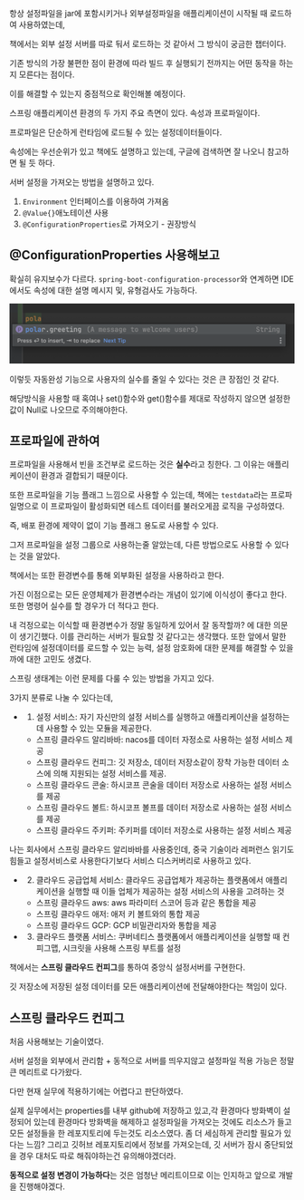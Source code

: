 항상 설정파일을 jar에 포함시키거나 외부설정파일을 애플리케이션이 시작될 때 로드하여 사용하였는데,

책에서는 외부 설정 서버를 따로 둬서 로드하는 것 같아서 그 방식이 궁금한 챕터이다.

기존 방식의 가장 불편한 점이 환경에 따라 빌드 후 실행되기 전까지는 어떤 동작을 하는지 모른다는 점이다.

이를 해결할 수 있는지 중점적으로 확인해볼 예정이다.

스프링 애플리케이션 환경의 두 가지 주요 측면이 있다. 속성과 프로파일이다.

프로파일은 단순하게 런타임에 로드될 수 있는 설정데이터들이다.

속성에는 우선순위가 있고 책에도 설명하고 있는데, 구글에 검색하면 잘 나오니 참고하면 될 듯 하다.

서버 설정을 가져오는 방법을 설명하고 있다.

1. `Environment` 인터페이스를 이용하여 가져옴
2. `@Value{}`애노테이션 사용
3. `@ConfigurationProperties`로 가져오기 - 권장방식

## @ConfigurationProperties 사용해보고

확실히 유지보수가 다르다. `spring-boot-configuration-processor`와 연계하면 IDE에서도 속성에 대한 설명 메시지 및, 유형검사도 가능하다.


![](img/4_config.png)

이렇듯 자동완성 기능으로 사용자의 실수를 줄일 수 있다는 것은 큰 장점인 것 같다.

해당방식을 사용할 때 혹여나 set()함수와 get()함수를 제대로 작성하지 않으면 설정한 값이 Null로 나오므로 주의해야한다.

## 프로파일에 관하여

프로파일을 사용해서 빈을 조건부로 로드하는 것은 **실수**라고 칭한다.
그 이유는 애플리케이션이 환경과 결합되기 때문이다.

또한 프로파일을 기능 플래그 느낌으로 사용할 수 있는데, 책에는 `testdata`라는 프로파일명으로 이 프로파일이 활성화되면 테스트 데이터를 불러오게끔 로직을 구성하였다.

즉, 배포 환경에 제약이 없이 기능 플래그 용도로 사용할 수 있다.

그저 프로파일을 설정 그룹으로 사용하는줄 알았는데, 다른 방법으로도 사용할 수 있다는 것을 알았다.

책에서는 또한 환경변수를 통해 외부화된 설정을 사용하라고 한다.

가진 이점으로는 모든 운영체제가 환경변수라는 개념이 있기에 이식성이 좋다고 한다.
또한 명령어 실수를 할 경우가 더 적다고 한다.

내 걱정으로는 이식할 때 환경변수가 정말 동일하게 있어서 잘 동작할까? 에 대한 의문이 생기긴했다. 이를 관리하는 서버가 필요할 것 같다고는 생각했다.
또한 앞에서 말한 런타임에 설정데이터를 로드할 수 있는 능력, 설정 암호화에 대한 문제를 해결할 수 있을까에 대한 고민도 생겼다.

스프링 생태계는 이런 문제를 다룰 수 있는 방법을 가지고 있다.

3가지 분류로 나눌 수 있다는데,

- 1. 설정 서비스: 자기 자신만의 설정 서비스를 실행하고 애플리케이샨을 설정하는 데 사용할 수 있는 모듈을 제공한다.
  - 스프링 클라우드 알리바바: nacos를 데이터 자정소로 사용하는 설정 서비스 제공
  - 스프링 클라우드 컨피그: 깃 저장소, 데이터 저장소같이 장착 가능한 데이터 소스에 의해 지원되는 설정 서비스를 제공.
  - 스프링 클라우드 콘술: 하시코프 콘술을 데이터 저장소로 사용하는 설정 서비스를 제공
  - 스프링 클라우드 볼트: 하시코프 볼프를 데이터 저장소로 사용하는 설정 서비스를 제공
  - 스프링 클라우드 주키퍼: 주키퍼를 데이터 저장소로 사용하는 설정 서비스 제공

나는 회사에서 스프링 클라우드 알리바바를 사용중인데, 중국 기술이라 레퍼런스 읽기도 힘들고 설정서비스로 사용한다기보다 서비스 디스커버리로 사용하고 있다.

- 2. 클라우드 공급업체 서비스: 클라우드 공급업체가 제공하는 플랫폼에서 애플리케이션을 실행할 때 이들 업체가 제공하는 설정 서비스의 사용을 고려하는 것
  - 스프링 클라우드 aws: aws 파라미터 스코어 등과 같은 통합을 제공
  - 스프링 클라우드 애저: 애저 키 볼트와의 통합 제공
  - 스프링 클라우드 GCP: GCP 비밀관리자와 통합을 제공

- 3. 클라우드 플랫폼 서비스: 쿠버네티스 플랫폼에서 애플리케이션을 실행할 때 컨피그맵, 시크릿을 사용해 스프링 부트를 설정

책에서는 **스프링 클라우드 컨피그**를 통하여 중앙식 설정서버를 구현한다.

깃 저장소에 저장된 설정 데이터를 모든 애플리케이션에 전달해야한다는 책임이 있다.

## 스프링 클라우드 컨피그

처음 사용해보는 기술이였다.

서버 설정을 외부에서 관리함 + 동적으로 서버를 띄우지않고 설정파일 적용 가능은
정말 큰 메리트로 다가왔다.

다만 현재 실무에 적용하기에는 어렵다고 판단하였다.

실제 실무에서는 properties를 내부 github에 저장하고 있고,각 환경마다 방화벽이 설정되어 있는데 환경마다 방화벽을 해제하고 설정파일을 가져오는 것에도 리소스가 들고 모든 설정들을 한 레포지토리에 두는것도 리소스였다. 좀 더 세심하게 관리할 필요가 있다는 느낌? 그리고 깃허브 레포지토리에서 정보를 가져오는데, 깃 서버가 잠시 중단되었을 경우 대처도 따로 해줘야하는건 유의해야겠더라.

**동적으로 설정 변경이 가능하다**는 것은 엄청난 메리트이므로 이는 인지하고 앞으로 개발을 진행해야겠다.